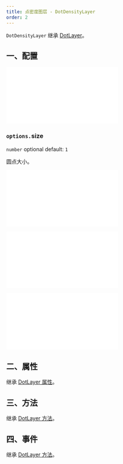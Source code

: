 ```yaml
---
title: 点密度图层 - DotDensityLayer
order: 2
---
```


`DotDensityLayer` 继承 [DotLayer](/zh/docs/api/layers/dot-layer)。

## 一、配置

<embed src="@/docs/common/layers/dot-layer/source.zh.md"></embed>

### `options.`size

`number` optional default: `1`

圆点大小。

<embed src="@/docs/common/attribute/color.zh.md"></embed>

<embed src="@/docs/common/layers/dot-layer/style.zh.md"></embed>

<embed src="@/docs/common/attribute/state.zh.md"></embed>

## 二、属性

继承 [DotLayer 属性](/zh/docs/api/layers/dot-layer#二、属性)。

## 三、方法

继承 [DotLayer 方法](/zh/docs/api/layers/dot-layer#三、方法)。

## 四、事件

继承 [DotLayer 方法](/zh/docs/api/layers/dot-layer#四、事件)。
